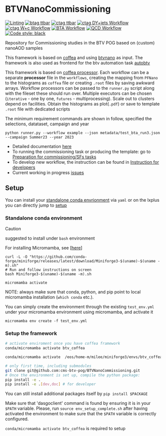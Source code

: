 
# BTVNanoCommissioning
[![Linting](https://github.com/cms-btv-pog/BTVNanoCommissioning/actions/workflows/python_linting.yml/badge.svg)](https://github.com/cms-btv-pog/BTVNanoCommissioning/actions/workflows/python_linting.yml)
[![btag ttbar](https://github.com/cms-btv-pog/BTVNanoCommissioning/actions/workflows/ttbar_workflow.yml/badge.svg)](https://github.com/cms-btv-pog/BTVNanoCommissioning/actions/workflows/ttbar_workflow.yml)
[![ctag ttbar](https://github.com/cms-btv-pog/BTVNanoCommissioning/actions/workflows/ctag_ttbar_workflow.yml/badge.svg)](https://github.com/cms-btv-pog/BTVNanoCommissioning/actions/workflows/ctag_ttbar_workflow.yml)
[![ctag DY+jets Workflow](https://github.com/cms-btv-pog/BTVNanoCommissioning/actions/workflows/ctag_DY_workflow.yml/badge.svg)](https://github.com/cms-btv-pog/BTVNanoCommissioning/actions/workflows/ctag_DY_workflow.yml)
[![ctag W+c Workflow](https://github.com/cms-btv-pog/BTVNanoCommissioning/actions/workflows/ctag_Wc_workflow.yml/badge.svg)](https://github.com/cms-btv-pog/BTVNanoCommissioning/actions/workflows/ctag_Wc_workflow.yml)
[![BTA Workflow](https://github.com/cms-btv-pog/BTVNanoCommissioning/actions/workflows/BTA_workflow.yml/badge.svg)](https://github.com/cms-btv-pog/BTVNanoCommissioning/actions/workflows/BTA_workflow.yml)
[![QCD Workflow](https://github.com/cms-btv-pog/BTVNanoCommissioning/actions/workflows/QCD_workflow.yml/badge.svg)](https://github.com/cms-btv-pog/BTVNanoCommissioning/actions/workflows/QCD_workflow.yml)
[![Code style: black](https://img.shields.io/badge/code%20style-black-000000.svg)](https://github.com/psf/black)

Repository for Commissioning studies in the BTV POG based on (custom) nanoAOD samples


This framework is based on [coffea](https://coffeateam.github.io/coffea/) and using [btvnano](https://btv-wiki.docs.cern.ch/SoftwareAlgorithms/PFNano/) as input. The framework is also used as frontend for the btv automation task [autobtv](https://gitlab.cern.ch/cms-analysis/btv/software-and-algorithms/autobtv)

This framework is based on [coffea processor](https://coffeateam.github.io/coffea/concepts.html#coffea-processor). Each workflow can be a separate **processor** file in the `workflows`, creating the mapping from `PFNano` to the histograms as `coffea` file or creating `.root` files by saving awkward arrays. Workflow processors can be passed to the `runner.py` script along with the fileset these should run over. Multiple executors can be chosen
(`iterative` - one by one, `futures` - multiprocessing). Scale out to clusters depend on facilities. Obtain the histograms as plot(`.pdf`) or save to template `.root` file with dedicated scripts

The minimum requirement commands are shown in follow, specified the selections, datataset, campaign and year
```
python runner.py --workflow example --json metadata/test_bta_run3.json --campaign Summer23 --year 2023
```
- Detailed documentation [here](https://btvnanocommissioning.readthedocs.io/en/latest/)
- To running the commissioning task or producing the template: go to [Preparation for commissioning/SFs tasks](https://btvnanocommissioning.readthedocs.io/en/latest/user.html)
- To develop new workflow, the instruction can be found in [Instruction for developers](https://btvnanocommissioning.readthedocs.io/en/latest/user.html)
- Current working in progress [issues](https://gitlab.cern.ch/cms-btv-coordination/tasks/-/issues/?label_name%5B%5D=Software%3A%3A%20BTVnano%20%26CommFW)



## Setup 

You can install your [standalone conda envrionment](#standalone-conda-environment) via `yaml` or on the lxplus you can directly jump to [setup](#setup-the-framework)
### Standalone conda environment
> [!Caution]
> suggested to install under `bash` environment


For installing Micromamba, see [[here](https://mamba.readthedocs.io/en/latest/installation/micromamba-installation.html)]
```
curl -L -O "https://github.com/conda-forge/miniforge/releases/latest/download/Miniforge3-$(uname)-$(uname -m).sh"
# Run and follow instructions on screen
bash Miniforge3-$(uname)-$(uname -m).sh

micromamba activate
```
NOTE: always make sure that conda, python, and pip point to local micromamba installation (`which conda` etc.).


You can simply create the environment through the existing `test_env.yml` under your micromamba environment using micromamba, and activate it
```
micromamba env create -f test_env.yml 

```
### Setup the framework

```bash
# activate enviroment once you have coffea framework 
conda/micromamba activate btv_coffea

conda/micromamba activate  /eos/home-m/milee/miniforge3/envs/btv_coffea

# only first time, including submodules
git clone git@github.com:cms-btv-pog/BTVNanoCommissioning.git 
# Once the environment is set up, compile the python package:
pip install -e .
pip install -e .[dev,doc] # for developer
```

You can still install additional packages itself by `pip install $PACKAGE`

Make sure that 'dasgoclient' command is found by ensuring it is in your `$PATH` variable.
Please, run `source env_setup_complete.sh` after having activated the environment to make sure that the `$PATH` variable is correctly configured.

`conda/micromamba activate btv_coffea` is required to setup

